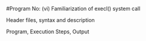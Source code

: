#Program No: (vi)
Familiarization of execl() system call

Header files, syntax and description

Program, Execution Steps, Output
